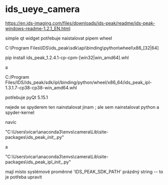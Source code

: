 # ids_ueye_camera


https://en.ids-imaging.com/files/downloads/ids-peak/readme/ids-peak-windows-readme-1.2.1_EN.html

simple qt widget potřebuje naistalovat pipem wheel 

C:\Program Files\IDS\ids_peak\sdk\api\binding\python\wheel\x86_[32|64]

pip install ids_peak_1.2.4.1-cp<version>-cp<version>m-[win32|win_amd64].whl

a

C:/Program Files/IDS/ids_peak/sdk/ipl/binding/python/wheel/x86_64/ids_peak_ipl-1.3.1.7-cp38-cp38-win_amd64.whl


potřebuje pyQt 5.15.1


nejede se spyderem ten nainstalovat jinam ; ale sem nainstalovat python a spyder-kernel


navíc

"C:\Users\vicar\anaconda3\envs\camera\Lib\site-packages\ids_peak\__init__.py"

a

"C:\Users\vicar\anaconda3\envs\camera\Lib\site-packages\ids_peak_ipl\__init__.py"


mají místo systémové proměnné  'IDS_PEAK_SDK_PATH'  prázdný string -- to je potřeba upravit

